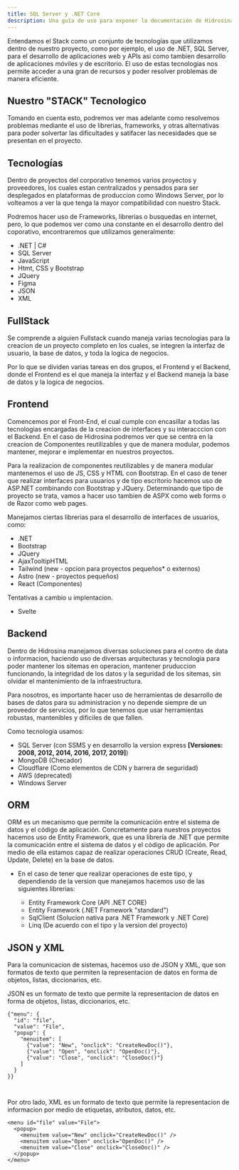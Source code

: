 ```yaml
---
title: SQL Server y .NET Core
description: Una guía de uso para exponer la documentación de Hidrosina. 
---
```


Entendamos el Stack como un conjunto de tecnologías que utilizamos dentro de nuestro proyecto, como por ejemplo, el uso de .NET, SQL Server, para el desarrollo de aplicaciones web y APIs asi como tambien desarrollo de aplicaciones móviles y de escritorio. El uso de estas tecnologias nos permite acceder a una gran de recursos y poder resolver problemas de manera eficiente. 

## Nuestro "STACK" Tecnologico



Tomando en cuenta esto, podremos ver mas adelante como resolvemos problemas mediante el uso de librerias, frameworks, y otras alternativas para poder solvertar las dificultades y satifacer las necesidades que se presentan en el proyecto.

## Tecnologías

Dentro de proyectos del corporativo tenemos varios proyectos y proveedores, los cuales estan centralizados y pensados para ser desplegados en plataformas de produccion como Windows Server, por lo volteamos a ver la que tenga la mayor compatibilidad con nuestro Stack.

Podremos hacer uso de Frameworks, librerias o busquedas en internet, pero, lo que podemos ver como una constante en el desarrollo dentro del coporativo, encontraremos que utilizamos generalmente:

- .NET | C#
- SQL Server
- JavaScript 
- Htmt, CSS y Bootstrap
- JQuery
- Figma
- JSON 
- XML
 
  
## FullStack

Se comprende a alguien Fullstack cuando maneja varias tecnologias para la creacion de un proyecto completo en los cuales, se integren la interfaz de usuario, la base de datos, y toda la logica de negocios.

Por lo que se dividen varias tareas en dos grupos, el Frontend y el Backend, donde el Frontend es el que maneja la interfaz y el Backend maneja la base de datos y la logica de negocios.

## Frontend

Comencemos por el Front-End, el cual cumple con encasillar a todas las tecnologias encargadas de la creacion de interfaces y su interacccion con el Backend. En el caso de Hidrosina podremos ver que se centra en la creacion de Componentes reutilizables y que de manera modular, podemos mantener, mejorar e implementar en nuestros proyectos.

Para la realizacion de componentes reutilizables y de manera modular mantenemos el uso de JS, CSS y HTML con Bootstrap. En el caso de tener que realizar interfaces para usuarios y de tipo escritorio hacemos uso de ASP.NET combinando con Bootstrap y JQuery. Determinando que tipo de proyecto se trata, vamos a hacer uso tambien de ASPX como web forms o de Razor como web pages.

Manejamos ciertas librerias para el desarrollo de interfaces de usuarios, como:

- .NET
- Bootstrap
- JQuery
- AjaxTooltipHTML
- Tailwind (new - opcion para proyectos pequeños* o externos)
- Astro (new - proyectos pequeños)
- React (Componentes)

Tentativas a cambio u implentacion.
- Svelte


## Backend


Dentro de Hidrosina manejamos diversas soluciones para el contro de data o informacion, haciendo uso de diversas arquitecturas y tecnologia para poder mantener los sitemas en operacion, mantener pruduccion funcionando, la integridad de los datos y la seguridad de los sitemas, sin olvidar el mantenimiento de la infraestructura.

Para nosotros, es importante hacer uso de herramientas de desarrollo de bases de datos para su administracion y no depende siempre de un proveedor de servicios, por lo que tenemos que usar herramientas robustas, mantenibles y dificiles de que fallen.

Como tecnologia usamos:
- SQL Server (con SSMS y en desarrollo la version express **[Versiones: 2008, 2012, 2014, 2016, 2017, 2019]**)
- MongoDB (Checador)
- Cloudflare (Como elementos de CDN y barrera de seguridad)
- AWS (deprecated)
- Windows Server



## ORM

ORM es un mecanismo que permite la comunicación entre el sistema de datos y el código de aplicación. Concretamente para nuestros proyectos hacemos uso de Entity Framework, que es una librería de .NET que permite la comunicación entre el sistema de datos y el código de aplicación. Por medio de ella estamos capaz de realizar operaciones CRUD (Create, Read, Update, Delete) en la base de datos. 

- En el caso de tener que realizar operaciones de este tipo, y dependiendo de la version que manejamos hacemos uso de las siguientes librerias:

  - Entity Framework Core (API .NET CORE)
  - Entity Framework (.NET Framework "standard")
  - SqlClient (Solucion nativa para .NET Framework y .NET Core)
  - Linq (De acuerdo con el tipo y la version del proyecto)



## JSON y XML

Para la comunicacion de sistemas, hacemos uso de JSON y XML, que son formatos de texto que permiten la representacion de datos en forma de objetos, listas, diccionarios, etc.

JSON es un formato de texto que permite la representacion de datos en forma de objetos, listas, diccionarios, etc. 

```
{"menu": {
  "id": "file",
  "value": "File",
  "popup": {
    "menuitem": [
      {"value": "New", "onclick": "CreateNewDoc()"},
      {"value": "Open", "onclick": "OpenDoc()"},
      {"value": "Close", "onclick": "CloseDoc()"}
    ]
  }
}}



```



Por otro lado, XML es un formato de texto que permite la representacion de informacion por medio de etiquetas, atributos, datos, etc.

```
<menu id="file" value="File">
  <popup>
    <menuitem value="New" onclick="CreateNewDoc()" />
    <menuitem value="Open" onclick="OpenDoc()" />
    <menuitem value="Close" onclick="CloseDoc()" />
  </popup>
</menu>

```


 
<!-- ## Referencias

- Read [about how-to guides](https://diataxis.fr/how-to-guides/) in the Diátaxis framework -->
